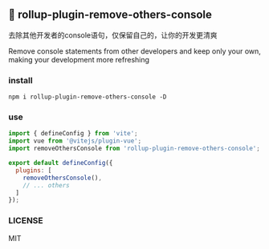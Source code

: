 ## 🚀 rollup-plugin-remove-others-console

去除其他开发者的console语句，仅保留自己的，让你的开发更清爽

Remove console statements from other developers and keep only your own, making your development more refreshing

### install
```
npm i rollup-plugin-remove-others-console -D
```
### use

```js
import { defineConfig } from 'vite';
import vue from '@vitejs/plugin-vue';
import removeOthersConsole from 'rollup-plugin-remove-others-console';

export default defineConfig({
  plugins: [
    removeOthersConsole(),
    // ... others
  ]
});
```

### LICENSE
MIT